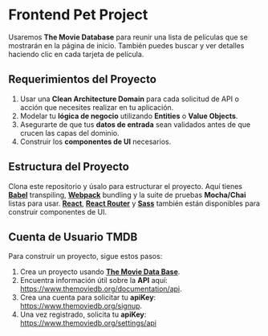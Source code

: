 # Frontend Pet Project

Usaremos **The Movie Database** para reunir una lista de películas que se mostrarán en la página de inicio. También puedes buscar y ver detalles haciendo clic en cada tarjeta de película.

## Requerimientos del Proyecto

1. Usar una **Clean Architecture Domain** para cada solicitud de API o acción que necesites realizar en tu aplicación.
2. Modelar tu **lógica de negocio** utilizando **Entities** o **Value Objects**.
3. Asegurarte de que tus **datos de entrada** sean validados antes de que crucen las capas del dominio.
4. Construir los **componentes de UI** necesarios.

## Estructura del Proyecto

Clona este repositorio y úsalo para estructurar el proyecto. Aquí tienes **[Babel](https://babeljs.io/)** transpiling, **[Webpack](https://webpack.js.org/)** bundling y la suite de pruebas **Mocha/Chai** listas para usar. **[React](https://reactjs.org/)**, **[React Router](https://reactrouter.com/)** y **[Sass](https://sass-lang.com/)** también están disponibles para construir componentes de UI.

## Cuenta de Usuario TMDB

Para construir un proyecto, sigue estos pasos:

1. Crea un proyecto usando **[The Movie Data Base](https://www.themoviedb.org/)**.
2. Encuentra información útil sobre la **API** aquí: https://www.themoviedb.org/documentation/api.
3. Crea una cuenta para solicitar tu **apiKey**: https://www.themoviedb.org/signup.
4. Una vez registrado, solicita tu **apiKey**: https://www.themoviedb.org/settings/api
